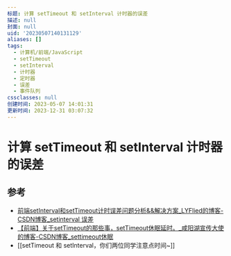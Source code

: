 ```yaml
---
标题: 计算 setTimeout 和 setInterval 计时器的误差
描述: null
封面: null
uid: '20230507140131129'
aliases: []
tags:
  - 计算机/前端/JavaScript
  - setTimeout
  - setInterval
  - 计时器
  - 定时器
  - 误差
  - 事件队列
cssclasses: null
创建时间: 2023-05-07 14:01:31
更新时间: 2023-12-31 03:07:32
---
```


# 计算 setTimeout 和 setInterval 计时器的误差

## 参考

- [前端setInterval和setTimeout计时误差问题分析&&解决方案_LYFlied的博客-CSDN博客_setinterval 误差](https://blog.csdn.net/qq_39903567/article/details/115392972)
- [【前端】关于setTimeout的那些事，setTimeout休眠延时。_咸阳湖宣传大使的博客-CSDN博客_settimeout休眠](https://blog.csdn.net/weixin_44201257/article/details/123196921)
- [[setTimeout 和 setInterval，你们两位同学注意点时间~]]
